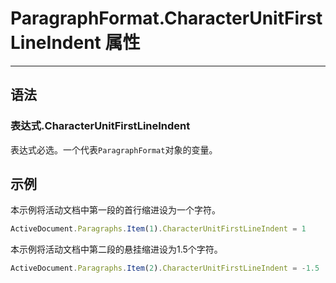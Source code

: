# ParagraphFormat.CharacterUnitFirstLineIndent 属性
            
---

## 语法

### 表达式.CharacterUnitFirstLineIndent

表达式必选。一个代表`ParagraphFormat`对象的变量。

## 示例

本示例将活动文档中第一段的首行缩进设为一个字符。

```javascript
ActiveDocument.Paragraphs.Item(1).CharacterUnitFirstLineIndent = 1
```

本示例将活动文档中第二段的悬挂缩进设为1.5个字符。

```javascript
ActiveDocument.Paragraphs.Item(2).CharacterUnitFirstLineIndent = -1.5
```
